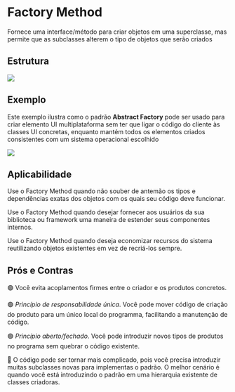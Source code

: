 # Factory Method

Fornece uma interface/método para criar objetos em uma superclasse, mas permite que as subclasses alterem o tipo de objetos que serão criados

## Estrutura

![](https://refactoring.guru/images/patterns/diagrams/factory-method/structure.png)

## Exemplo

Este exemplo ilustra como o padrão **Abstract Factory** pode ser usado para criar elemento UI multiplataforma sem ter que ligar o código do cliente às classes UI concretas, enquanto mantém todos os elementos criados consistentes com um sistema operacional escolhido

![](https://refactoring.guru/images/patterns/diagrams/abstract-factory/example.png)

## Aplicabilidade

Use o Factory Method quando não souber de antemão os tipos e dependências exatas dos objetos com os quais seu código deve funcionar.

Use o Factory Method quando desejar fornecer aos usuários da sua biblioteca ou framework uma maneira de estender seus componentes internos.

Use o Factory Method quando deseja economizar recursos do sistema reutilizando objetos existentes em vez de recriá-los sempre.

## Prós e Contras

:green_circle: Você evita acoplamentos firmes entre o criador e os produtos concretos.

:green_circle: _Princípio de responsabilidade única_. Você pode mover código de criação do produto para um único local do programma, facilitando a manutenção de código.

:green_circle: _Princípio aberto/fechado_. Você pode introduzir novos tipos de produtos no programa sem quebrar o código existente.

:red_circle: O código pode ser tornar mais complicado, pois você precisa introduzir muitas subclasses novas para implementas o padrão. O melhor cenário é quando você está introduzindo o padrão em uma hierarquia existente de classes criadoras.